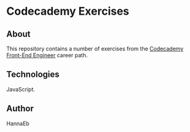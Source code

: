 # Codecademy Exercises

## About 

This repository contains a number of exercises from the [Codecademy Front-End Engineer](https://www.codecademy.com/learn/paths/front-end-engineer-career-path) career path.


## Technologies

JavaScript.


## Author

HannaEb




